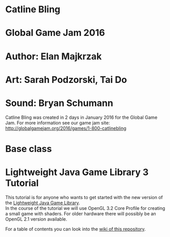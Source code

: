# Catline Bling
# Global Game Jam 2016
# Author: Elan Majkrzak
# Art: Sarah Podzorski, Tai Do
# Sound: Bryan Schumann

Catline Bling was created in 2 days in January 2016 for the Global Game Jam. For more information see our game jam site: http://globalgamejam.org/2016/games/1-800-catlinebling

# Base class
# Lightweight Java Game Library 3 Tutorial
This tutorial is for anyone who wants to get started with the new version of the
[Lightweight Java Game Library](http://www.lwjgl.org/).  
In the course of the tutorial we will use OpenGL 3.2 Core Profile for creating a
small game with shaders. For older hardware there will possibly be an OpenGL 2.1
version available.

For a table of contents you can look into the
[wiki of this repository](https://github.com/SilverTiger/lwjgl3-tutorial/wiki).
